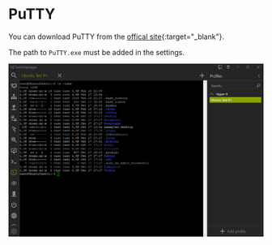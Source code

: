 # PuTTY

You can download PuTTY from the [offical site](https://www.chiark.greenend.org.uk/~sgtatham/putty/latest.html){:target="_blank"}.

The path to `PuTTY.exe` must be added in the settings.

![PuTTY](PuTTY.png)